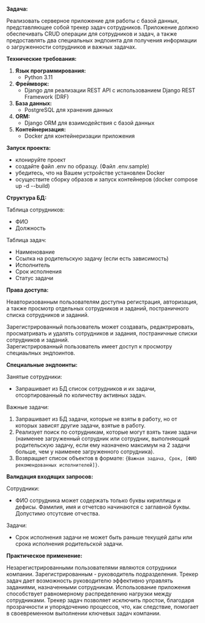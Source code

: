 **Задача:**

Реализовать серверное приложение для работы с базой данных, представляющее собой трекер задач сотрудников. 
Приложение должно обеспечивать CRUD операции для сотрудников и задач, а также предоставлять два специальных эндпоинта для получения информации о загруженности сотрудников и важных задачах.

**Технические требования:**

1. **Язык программирования:**
    - Python 3.11
2. **Фреймворк:**
    - Django для реализации REST API с использованием Django REST Framework (DRF)
3. **База данных:**
    - PostgreSQL для хранения данных
4. **ORM:**
    - Django ORM для взаимодействия с базой данных
5. **Контейнеризация:**
    - Docker для контейнеризации приложения


**Запуск проекта:**

- клонируйте проект
- создайте файл .env по образцу. (Файл .env.sample)
- убедитесь, что на Вашем устройстве установлен Docker
- осуществите сборку образов и запуск контейнеров (docker compose up -d --build)

 
**Структура БД:**

Таблица сотрудников:
- ФИО
- Должность
  
Таблица задач:
- Наименование
- Ссылка на родительскую задачу (если есть зависимость)
- Исполнитель
- Срок исполнения
- Статус задачи

**Права доступа:**

Неавторизованным пользователям доступна регистрация, авторизация, а также просмотр отдельных сотрудников и заданий, постраничного списка сотрудников и заданий. 

Зарегистрированный пользователь может создавать, редактрировать, просматривать и удалять сотрудников и задания, постраничные списки сотрудников и заданий.  
Зарегистрированный пользователь имеет доступ к просмотру специаьлных эндпоинтов.

**Специальные эндпоинты:**

 Занятые сотрудники:
 - Запрашивает из БД список сотрудников и их задачи, отсортированный по количеству активных задач.
   
 Важные задачи:
 1. Запрашивает из БД задачи, которые не взяты в работу, но от которых зависят другие задачи, взятые в работу.
 2. Реализует поиск по сотрудникам, которые могут взять такие задачи
        (наименее загруженный сотрудник или сотрудник, выполняющий родительскую задачу, если ему назначено максимум на 2 задачи больше, чем у наименее загруженного сотрудника).
 3. Возвращает список объектов в формате: `{Важная задача, Срок, [ФИО рекомендованных исполнителей]}`.

**Валидация входящих запросов:**

 Сотрудники:
 - ФИО сотрудника может содержать только буквы кириллицы и дефисы. Фамилия, имя и отчетсво начинаются с заглавной буквы. Допустимо отсутсвие отчества.
   
 Задачи:
 - Срок исполнения задачи не может быть раньше текущей даты или срока исполнения родительской задачи.

**Практическое применение:**

Незарегистрированными пользователями являются сотрудники компании. Зарегистрированным - руководитель подразделения. 
Трекер задач дает возможность руководителю эффективно управлять заданиями, назначенными сотрудникам.
Использование приложения способствует равномерному распределению нагрузки между сотрудниками. 
Трекер задач позволяет исключить простои, благодаря прозрачности и упорядочению процессов, что, как следствие, помогает в своевременном выполнении ключевых задач компании.
